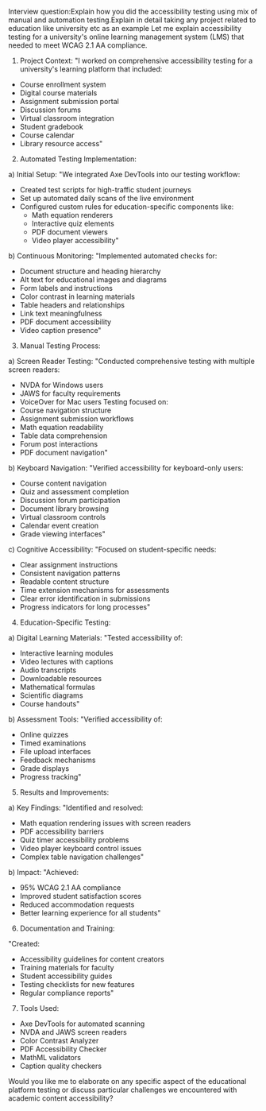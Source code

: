 Interview question:Explain how you did the accessibility testing using mix of manual and automation testing.Explain in detail taking any project related to education like university etc as an example
Let me explain accessibility testing for a university's online learning management system (LMS) that needed to meet WCAG 2.1 AA compliance.

1. Project Context:
"I worked on comprehensive accessibility testing for a university's learning platform that included:
- Course enrollment system
- Digital course materials
- Assignment submission portal
- Discussion forums
- Virtual classroom integration
- Student gradebook
- Course calendar
- Library resource access"

2. Automated Testing Implementation:

a) Initial Setup:
"We integrated Axe DevTools into our testing workflow:
- Created test scripts for high-traffic student journeys
- Set up automated daily scans of the live environment
- Configured custom rules for education-specific components like:
  * Math equation renderers
  * Interactive quiz elements
  * PDF document viewers
  * Video player accessibility"

b) Continuous Monitoring:
"Implemented automated checks for:
- Document structure and heading hierarchy
- Alt text for educational images and diagrams
- Form labels and instructions
- Color contrast in learning materials
- Table headers and relationships
- Link text meaningfulness
- PDF document accessibility
- Video caption presence"

3. Manual Testing Process:

a) Screen Reader Testing:
"Conducted comprehensive testing with multiple screen readers:
- NVDA for Windows users
- JAWS for faculty requirements
- VoiceOver for Mac users
Testing focused on:
- Course navigation structure
- Assignment submission workflows
- Math equation readability
- Table data comprehension
- Forum post interactions
- PDF document navigation"

b) Keyboard Navigation:
"Verified accessibility for keyboard-only users:
- Course content navigation
- Quiz and assessment completion
- Discussion forum participation
- Document library browsing
- Virtual classroom controls
- Calendar event creation
- Grade viewing interfaces"

c) Cognitive Accessibility:
"Focused on student-specific needs:
- Clear assignment instructions
- Consistent navigation patterns
- Readable content structure
- Time extension mechanisms for assessments
- Clear error identification in submissions
- Progress indicators for long processes"

4. Education-Specific Testing:

a) Digital Learning Materials:
"Tested accessibility of:
- Interactive learning modules
- Video lectures with captions
- Audio transcripts
- Downloadable resources
- Mathematical formulas
- Scientific diagrams
- Course handouts"

b) Assessment Tools:
"Verified accessibility of:
- Online quizzes
- Timed examinations
- File upload interfaces
- Feedback mechanisms
- Grade displays
- Progress tracking"

5. Results and Improvements:

a) Key Findings:
"Identified and resolved:
- Math equation rendering issues with screen readers
- PDF accessibility barriers
- Quiz timer accessibility problems
- Video player keyboard control issues
- Complex table navigation challenges"

b) Impact:
"Achieved:
- 95% WCAG 2.1 AA compliance
- Improved student satisfaction scores
- Reduced accommodation requests
- Better learning experience for all students"

6. Documentation and Training:

"Created:
- Accessibility guidelines for content creators
- Training materials for faculty
- Student accessibility guides
- Testing checklists for new features
- Regular compliance reports"

7. Tools Used:
- Axe DevTools for automated scanning
- NVDA and JAWS screen readers
- Color Contrast Analyzer
- PDF Accessibility Checker
- MathML validators
- Caption quality checkers

Would you like me to elaborate on any specific aspect of the educational platform testing or discuss particular challenges we encountered with academic content accessibility?

